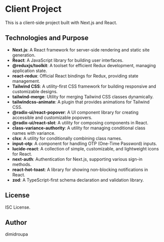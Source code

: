 # Client Project

This is a client-side project built with Next.js and React.

## Technologies and Purpose

- **Next.js**: A React framework for server-side rendering and static site generation.
- **React**: A JavaScript library for building user interfaces.
- **@reduxjs/toolkit**: A toolset for efficient Redux development, managing application state.
- **react-redux**: Official React bindings for Redux, providing state management.
- **Tailwind CSS**: A utility-first CSS framework for building responsive and customizable designs.
- **tailwind-merge**: Utility for merging Tailwind CSS classes dynamically.
- **tailwindcss-animate**: A plugin that provides animations for Tailwind CSS.
- **@radix-ui/react-popover**: A UI component library for creating accessible and customizable popovers.
- **@radix-ui/react-slot**: A utility for composing components in React.
- **class-variance-authority**: A utility for managing conditional class names with variance.
- **clsx**: A utility for conditionally combining class names.
- **input-otp**: A component for handling OTP (One-Time Password) inputs.
- **lucide-react**: A collection of simple, customizable, and lightweight icons for React.
- **next-auth**: Authentication for Next.js, supporting various sign-in methods.
- **react-hot-toast**: A library for showing non-blocking notifications in React.
- **zod**: A TypeScript-first schema declaration and validation library.

## License

ISC License.

## Author

dimidroupa

